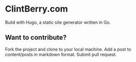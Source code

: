 # ClintBerry.com

Build with Hugo, a static site generator written in Go.

## Want to contribute?

Fork the project and clone to your local machine. Add a post to content/posts in markdown format. Submit pull request.


